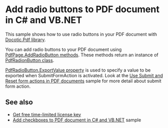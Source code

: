 # Add radio buttons to PDF document in C# and VB.NET
This sample shows how to use radio buttons in your PDF document with [Docotic.Pdf library](https://bitmiracle.com/pdf-library/).

You can add radio buttons to your PDF document using [PdfPage.AddRadioButton methods](https://bitmiracle.com/pdf-library/api/pdfpage-addradiobutton).
These methods return an instance of [PdfRadionButton class](https://bitmiracle.com/pdf-library/api/pdfradiobutton).

[PdfRadioButton.ExportValue property](https://bitmiracle.com/pdf-library/api/pdfradiobutton-exportvalue) is used to specify a value to be exported
when SubmitFormAction is activated. Look at the [Use Submit and Reset form actions in PDF documents](/Samples/Actions/SubmitResetFormActions) sample
for more detail about submit form action.

## See also
* [Get free time-limited license key](https://bitmiracle.com/pdf-library/download-pdf-library.aspx)
* [Add checkboxes to PDF document in C# and VB.NET](/Samples/Forms%20and%20Annotations/Checkboxes) sample